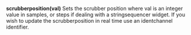 <a name="scrubberposition"></a>
**scrubberposition(val)** Sets the scrubber position where val is an integer value in samples, or steps if dealing with a stringsequencer widget. If you wish to update the scrubberposition in real time use an identchannel identifier.
